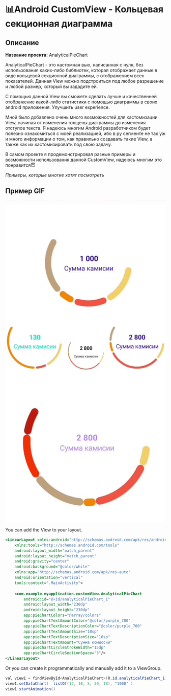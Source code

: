 # 📊Android CustomView - Кольцевая секционная диаграмма
## Описание

**Название проекта:** AnalyticalPieChart

AnalyticalPieChart - это кастомная вью, написанная с нуля, без использования каких-либо библиотек, которая отображает данные в виде кольцевой секционной диаграммы, с отображением всех показателей. Данная View можно подстроиться под любое разрешение и любой размер, который вы зададите ей.

С помощью данной View вы сможете сделать лучше и качественней отображение какой-либо статистики с помощью диаграммы в своих android приложения. Улучшить user experience.

Мной было добавлено очень много возможностей для кастомизации View, начиная от изменения толщены диаграммы до изменения отступов текста.
Я надеюсь многим Android разработчиком будет полезно ознакомиться с моей реализацией, ибо в ру сегменте не так уж и много информации о том, как правильно создавать такие View, а также как их кастомизировать под свою задачу.

В самом проекте я продемонстрировал разные примеры и возможности использования данной CustomView, надеюсь многим это понравится😇

*Примеры, которые многие хотят посмотреть*

## **Пример GIF**
![Пример_1](https://github.com/Maksim002/AnalyticalPieChart/blob/main/imgs/example_1.gif)

You can add the View to your layout.

```xml
<LinearLayout xmlns:android="http://schemas.android.com/apk/res/android"
    xmlns:tools="http://schemas.android.com/tools"
    android:layout_width="match_parent"
    android:layout_height="match_parent"
    android:gravity="center"
    android:background="@color/white"
    xmlns:app="http://schemas.android.com/apk/res-auto"
    android:orientation="vertical"
    tools:context=".MainActivity">

    <com.example.myapplication.customView.AnalyticalPieChart
        android:id="@+id/analyticalPieChart_1"
        android:layout_width="230dp"
        android:layout_height="230dp"
        app:pieChartColors="@array/colors"
        app:pieChartTextAmountColor="@color/purple_700"
        app:pieChartTextDescriptionColor="@color/purple_700"
        app:pieChartTextAmountSize="18sp"
        app:pieChartTextDescriptionSize="16sp"
        app:pieChartTextAmount="Сумма комиссии"
        app:pieChartCircleStrokeWidth="15dp"
        app:pieChartCircleSectionSpace="3"/>
</LinearLayout>
```

Or you can create it programmatically and manually add it to a ViewGroup.

```java
val view1 = findViewById<AnalyticalPieChart>(R.id.analyticalPieChart_1)
view1.setDataChart(  listOf(12, 10, 5, 30, 18), "1000" )
view1.startAnimation()
```

